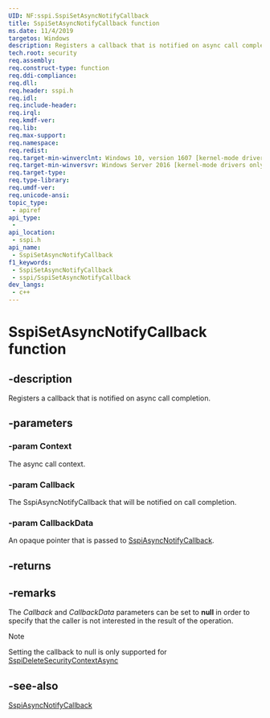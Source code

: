 ```yaml
---
UID: NF:sspi.SspiSetAsyncNotifyCallback
title: SspiSetAsyncNotifyCallback function
ms.date: 11/4/2019
targetos: Windows
description: Registers a callback that is notified on async call completion.
tech.root: security
req.assembly: 
req.construct-type: function
req.ddi-compliance: 
req.dll: 
req.header: sspi.h
req.idl: 
req.include-header: 
req.irql: 
req.kmdf-ver: 
req.lib: 
req.max-support: 
req.namespace: 
req.redist: 
req.target-min-winverclnt: Windows 10, version 1607 [kernel-mode drivers only]
req.target-min-winversvr: Windows Server 2016 [kernel-mode drivers only]
req.target-type: 
req.type-library: 
req.umdf-ver: 
req.unicode-ansi: 
topic_type:
 - apiref
api_type:
 - 
api_location:
 - sspi.h
api_name:
 - SspiSetAsyncNotifyCallback
f1_keywords:
 - SspiSetAsyncNotifyCallback
 - sspi/SspiSetAsyncNotifyCallback
dev_langs:
 - c++
---
```


# SspiSetAsyncNotifyCallback function


## -description

Registers a callback that is notified on async call completion.

## -parameters

### -param Context

The async call context.

### -param Callback

The SspiAsyncNotifyCallback that will be notified on call completion.

### -param CallbackData

An opaque pointer that is passed to [SspiAsyncNotifyCallback](nc-sspi-sspiasyncnotifycallback.md).

## -returns

## -remarks

The *Callback* and *CallbackData* parameters can be set to **null** in order to specify that the caller is not interested in the result of the operation. 

> [!NOTE]
> Setting the callback to null is only supported for [SspiDeleteSecurityContextAsync](nf-sspi-sspideletesecuritycontextasync.md)

## -see-also

[SspiAsyncNotifyCallback](nc-sspi-sspiasyncnotifycallback.md)

